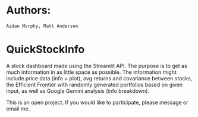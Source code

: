 # Authors:
    Aidan Murphy, Matt Anderson

# QuickStockInfo
A stock dashboard made using the Streamlit API. The purpose is to get as much information in as little space as possible. The information might include price data (info + plot), avg returns and covariance between stocks, the Efficient Frontier with randomly generated portfolios based on given input, as well as Google Gemini analysis (info breakdown).

This is an open project. If you would like to participate, please message or email me.